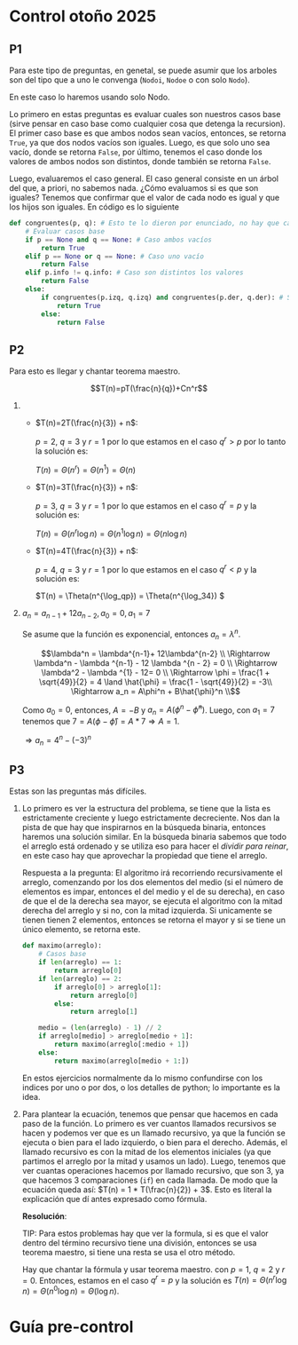 # Control otoño 2025

## P1

Para este tipo de preguntas, en genetal, se puede asumir que los arboles son del tipo que a uno le convenga (`Nodoi`, `Nodoe` o con solo `Nodo`).

En este caso lo haremos usando solo Nodo.

Lo primero en estas preguntas es evaluar cuales son nuestros casos base (sirve pensar en caso base como cualquier cosa que detenga la recursion). El primer caso base es que ambos nodos sean vacíos, entonces, se retorna `True`, ya que dos nodos vacíos son iguales. Luego, es que solo uno sea vacío, donde se retorna `False`, por último, tenemos el caso donde los valores de ambos nodos son distintos, donde también se retorna `False`.

Luego, evaluaremos el caso general. El caso general consiste en un árbol del que, a priori, no sabemos nada. ¿Cómo evaluamos si es que son iguales? Tenemos que confirmar que el valor de cada nodo es igual y que los hijos son iguales. En código es lo siguiente  


```python
def congruentes(p, q): # Esto te lo dieron por enunciado, no hay que cambiarlo
    # Evaluar casos base
    if p == None and q == None: # Caso ambos vacíos
        return True
    elif p == None or q == None: # Caso uno vacío
        return False
    elif p.info != q.info: # Caso son distintos los valores
        return False
    else:
        if congruentes(p.izq, q.izq) and congruentes(p.der, q.der): # Si es que los hijos son iguales
            return True
        else: 
            return False
```

## P2

Para esto es llegar y chantar teorema maestro.

```math
T(n)=pT(\frac{n}{q})+Cn^r
```

1. 
    - 
        $T(n)=2T(\frac{n}{3}) + n$: 


        $p=2$, $q=3$ y $r=1$ por lo que estamos en el caso $q^r>p$ por lo tanto la solución es:

        $T(n) = \Theta(n^{r})=\Theta(n^{1})=\Theta(n)$

    - $T(n)=3T(\frac{n}{3}) + n$: 

        $p=3$, $q=3$ y $r=1$ por lo que estamos en el caso $q^r=p$ y la solución es:

        $T(n)=\Theta(n^r\log n) = \Theta(n^1 \log n) = \Theta(n\log n)$
    - $T(n)=4T(\frac{n}{3}) + n$: 

        $p=4$, $q=3$ y $r=1$ por lo que estamos en el caso $q^r<p$ y la solución es:

        $T(n) = \Theta(n^{\log_qp}) = \Theta(n^{\log_34})
        $

2.
    $a_n=a_{n-1} + 12a_{n-2}, a_0 = 0, a_1=7$

    Se asume que la función es exponencial, entonces $a_n = \lambda^n$.

    ```math
    \lambda^n = \lambda^{n-1}+ 12\lambda^{n-2} \\

    \Rightarrow \lambda^n - \lambda ^{n-1} - 12 \lambda ^{n - 2} = 0 \\

    \Rightarrow \lambda^2 - \lambda ^{1} - 12= 0 \\
    \Rightarrow \phi = \frac{1 + \sqrt{49}}{2} = 4 \land \hat{\phi} = \frac{1 - \sqrt{49}}{2} = -3\\
    \Rightarrow a_n = A\phi^n + B\hat{\phi}^n \\
    ```
    Como $a_0 = 0$, entonces, $A = -B$ y $a_n = A(\phi^n-\hat{\phi}^n)$. Luego, con $a_1 = 7$ tenemos que $7 = A(\phi - \hat{\phi}) = A * 7 \Rightarrow A = 1$.

    $\Rightarrow a_n = 4^n - (-3)^n$


## P3
Estas son las preguntas más difíciles.
    
1. Lo primero es ver la estructura del problema, se tiene que la lista es estrictamente creciente y luego estrictamente decreciente. Nos dan la pista de que hay que inspirarnos en la búsqueda binaria, entonces haremos una solución similar. En la búsqueda binaria sabemos que todo el arreglo está ordenado y se utiliza eso para hacer el *dividir para reinar*, en este caso hay que aprovechar la propiedad que tiene el arreglo. 

    Respuesta a la pregunta: El algoritmo irá recorriendo recursivamente el arreglo, comenzando por los dos elementos del medio (si el número de elementos es impar, entonces el del medio y el de su derecha), en caso de que el de la derecha sea mayor, se ejecuta el algoritmo con la mitad derecha del arreglo y si no, con la mitad izquierda. Si unicamente se tienen tienen 2 elementos, entonces se retorna el mayor y si se tiene un único elemento, se retorna este.

    ```python
    def maximo(arreglo):
        # Casos base
        if len(arreglo) == 1:
            return arreglo[0]
        if len(arreglo) == 2:
            if arreglo[0] > arreglo[1]:
                return arreglo[0]
            else: 
                return arreglo[1]

        medio = (len(arreglo) - 1) // 2
        if arreglo[medio] > arreglo[medio + 1]:
            return maximo(arreglo[:medio + 1])
        else:
            return maximo(arreglo[medio + 1:])
    ```
    En estos ejercicios normalmente da lo mismo confundirse con los indices por uno o por dos, o los detalles de python; lo importante es la idea.

2. Para plantear la ecuación, tenemos que pensar que hacemos en cada paso de la función. Lo primero es ver cuantos llamados recursivos se hacen y podemos ver que es un llamado recursivo, ya que la función se ejecuta o bien para el lado izquierdo, o bien para el derecho. Además, el llamado recursivo es con la mitad de los elementos iniciales (ya que partimos el arreglo por la mitad y usamos un lado). Luego, tenemos que ver cuantas operaciones hacemos por llamado recursivo, que son 3, ya que hacemos 3 comparaciones (`if`) en cada llamada. De modo que la ecuación queda así: $T(n) = 1 * T(\frac{n}{2}) + 3$. Esto es literal la explicación que dí antes expresado como fórmula.

    **Resolución**: 
    
    TIP: Para estos problemas hay que ver la formula, si es que el valor dentro del término recursivo tiene una división, entonces se usa teorema maestro, si tiene una resta se usa el otro método.

    Hay que chantar la fórmula y usar teorema maestro. con $p=1$, $q=2$ y $r=0$. Entonces, estamos en el caso $q^r = p$ y la solución es $T(n)=\Theta(n^r\log n) = \Theta(n^0\log n) = \Theta(\log n)$.

# Guía pre-control